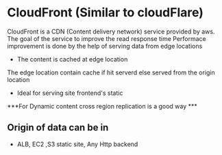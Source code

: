 # CloudFront (Similar to cloudFlare)
CloudFront is a CDN (Content delivery network) service provided by aws.
The goal of the service to improve the read response time 
Performace improvement is done by the help of serving data from edge locations
- The content is cached at edge location 

The edge location contain cache if hit serverd else served from the origin location

- Ideal for serving site frontend's static

***For Dynamic content cross region replication is a good way ***

## Origin of data can be in 
- ALB, EC2 ,S3 static site, Any Http backend
